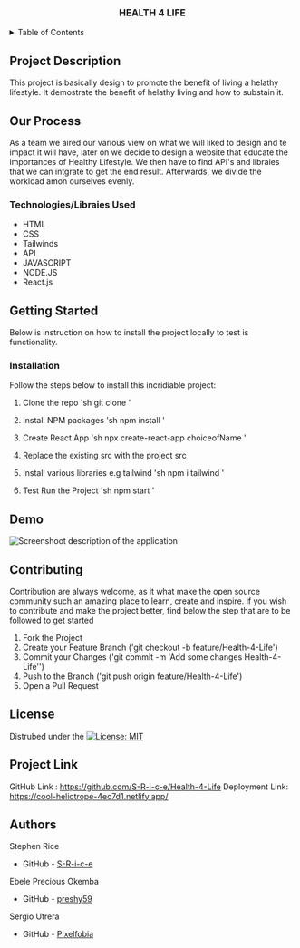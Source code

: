 

<a name="readme-top"></a>

<!-- PROJECT TITLE -->

<h3 align="center">HEALTH 4 LIFE</h3>

 

<!-- TABLE OF CONTENTS -->
<details>
  <summary>Table of Contents</summary>
  <ol>
    <li>
      <a href="#project-description"> Project Description</a>
      <ul>
        <li><a href="#our-process">Our Process</a></li>
        <li><a href="#built-with">Technologies/Libraies Used</a></li>
      </ul>
    </li>
    <li>
      <a href="#getting-started">Getting Started</a>
      <ul>
         <li><a href="#installation">Installation / Run Locally<</a></li>
        </ul>
    </li>
    <li><a href="#contributing">Contributing</a></li>
    <li><a href="#demo">Demo</a></li>
    <li><a href="#license">License</a></li>
    <li><a href="#links">Project Link</a></li>
    <li><a href="#authors">Authors</a></li>
    </ol>
</details>



<!-- DESCRIPTION OF THE PROJECT -->
## Project Description

This project is basically design to promote the benefit of living a helathy lifestyle. It demostrate the benefit of helathy living and how to substain it.  


## Our Process
As a team we aired our various view on what we will liked to design and te impact it will have, later on we decide to design a website that educate the importances of Healthy Lifestyle.  We then have to find API's and libraies that we can intgrate to get the end result. Afterwards, we divide the workload amon ourselves evenly. 


### Technologies/Libraies Used

 * HTML
 * CSS
 * Tailwinds
 * API
 * JAVASCRIPT
 * NODE.JS
 * React.js



<!-- GETTING STARTED -->
## Getting Started

Below is instruction on how to install the project locally to test is functionality.

### Installation
Follow the steps below to install this incridiable project:

1. Clone the repo
   'sh
   git clone 
   '
2. Install NPM packages
   'sh
   npm install
   '
3. Create React App
    'sh
    npx create-react-app choiceofName
    '

4. Replace the existing src with the project src

5. Install various libraries e.g tailwind
    'sh
    npm i tailwind
    '

6. Test Run the Project
    'sh
    npm start
    '


<!-- DEMO ON HOW THE PROJECT WORKS -->
## Demo

![Screenshoot description of the application](./public/assets/video/health-4-life%20screenshoot.gif)



<!-- CONTRIBUTING -->
## Contributing

Contribution are always welcome, as it what make the open source community such an amazing place to learn, create and inspire. if you wish to contribute and make the project better, find below the step that  are to be followed to get started
1. Fork the Project
2. Create your Feature Branch ('git checkout -b feature/Health-4-Life')
3. Commit your Changes ('git commit -m 'Add some changes Health-4-Life'')
4. Push to the Branch ('git push origin feature/Health-4-Life')
5. Open a Pull Request

<!-- LICENSE -->
## License

Distrubed under the [![License: MIT](https://img.shields.io/badge/License-MIT-yellow.svg)](https://opensource.org/licenses/MIT)

<!-- LINKS -->
## Project Link
GitHub Link : https://github.com/S-R-i-c-e/Health-4-Life
Deployment Link: https://cool-heliotrope-4ec7d1.netlify.app/



## Authors
Stephen Rice
- GitHub - [S-R-i-c-e](https://github.com/S-R-i-c-e)

Ebele Precious Okemba
- GitHub - [preshy59](https://github.com/preshy59)

Sergio Utrera
- GitHub - [Pixelfobia](https://github.com/Pixelfobia)
